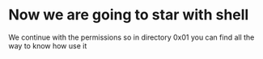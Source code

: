 # Now we are going to star with shell

We continue with the permissions so in directory 0x01 you can find all the way to know how use it